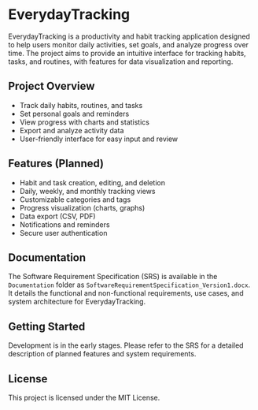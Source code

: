 # EverydayTracking

EverydayTracking is a productivity and habit tracking application designed to help users monitor daily activities, set goals, and analyze progress over time. The project aims to provide an intuitive interface for tracking habits, tasks, and routines, with features for data visualization and reporting.

## Project Overview
- Track daily habits, routines, and tasks
- Set personal goals and reminders
- View progress with charts and statistics
- Export and analyze activity data
- User-friendly interface for easy input and review

## Features (Planned)
- Habit and task creation, editing, and deletion
- Daily, weekly, and monthly tracking views
- Customizable categories and tags
- Progress visualization (charts, graphs)
- Data export (CSV, PDF)
- Notifications and reminders
- Secure user authentication

## Documentation
The Software Requirement Specification (SRS) is available in the `Documentation` folder as `SoftwareRequirementSpecification_Version1.docx`. It details the functional and non-functional requirements, use cases, and system architecture for EverydayTracking.

## Getting Started
Development is in the early stages. Please refer to the SRS for a detailed description of planned features and system requirements.

## License
This project is licensed under the MIT License.
